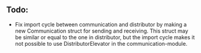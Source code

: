 Todo:
-------
-  Fix import cycle between communication and distributor by making a new Communication struct for sending and receiving. This struct may be similar or equal to the one in distributor, but the import cycle makes it not possible to use DistributorElevator in the communication-module. 
